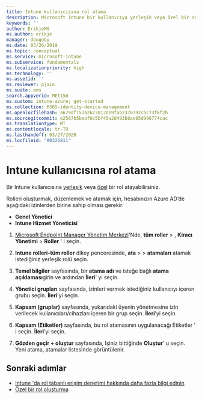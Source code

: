 ```yaml
---
title: Intune kullanıcısına rol atama
description: Microsoft Intune bir kullanıcıya yerleşik veya özel bir rol atamayı öğrenin.
keywords: ''
author: ErikjeMS
ms.author: erikje
manager: dougeby
ms.date: 03/26/2019
ms.topic: conceptual
ms.service: microsoft-intune
ms.subservice: fundamentals
ms.localizationpriority: high
ms.technology: ''
ms.assetid: ''
ms.reviewer: pjain
ms.suite: ems
search.appverid: MET150
ms.custom: intune-azure; get-started
ms.collection: M365-identity-device-management
ms.openlocfilehash: a679df157a2623012d19fab2370792cac73f6f2b
ms.sourcegitcommit: e2567b5beaf6c5bf45a2d493b8ac05d996774cac
ms.translationtype: MT
ms.contentlocale: tr-TR
ms.lasthandoff: 03/27/2020
ms.locfileid: "80326811"
---
```

# <a name="assign-a-role-to-an-intune-user"></a>Intune kullanıcısına rol atama

Bir Intune kullanıcısına [yerleşik](role-based-access-control.md#built-in-roles) veya [özel](create-custom-role.md) bir rol atayabilirsiniz.

Rolleri oluşturmak, düzenlemek ve atamak için, hesabınızın Azure AD’de aşağıdaki izinlerden birine sahip olması gerekir:
- **Genel Yönetici**
- **Intune Hizmet Yöneticisi**

1. [Microsoft Endpoint Manager Yönetim Merkezi](https://go.microsoft.com/fwlink/?linkid=2109431)'Nde, **tüm roller** > , **Kiracı Yönetimi** > **Roller** ' i seçin.

2. **Intune rolleri-tüm roller** dikey penceresinde, **ata** > > **atamaları** atamak istediğiniz yerleşik rolü seçin.

5. **Temel bilgiler** sayfasında, bir **atama adı** ve isteğe bağlı **atama açıklaması**girin ve ardından **İleri**' yi seçin.

6. **Yönetici grupları** sayfasında, izinleri vermek istediğiniz kullanıcıyı içeren grubu seçin. **İleri**’yi seçin.

7. **Kapsam (gruplar)** sayfasında, yukarıdaki üyenin yönetmesine izin verilecek kullanıcıları/cihazları içeren bir grup seçin. **İleri**’yi seçin.

8. **Kapsam (Etiketler)** sayfasında, bu rol atamasının uygulanacağı Etiketler ' i seçin. **İleri**’yi seçin.

9. **Gözden geçir + oluştur** sayfasında, Işiniz bittiğinde **Oluştur**' u seçin. Yeni atama, atamalar listesinde görüntülenir.

## <a name="next-steps"></a>Sonraki adımlar
- [Intune 'da rol tabanlı erişim denetimi hakkında daha fazla bilgi edinin](role-based-access-control.md)
- [Özel bir rol oluşturma](create-custom-role.md)


